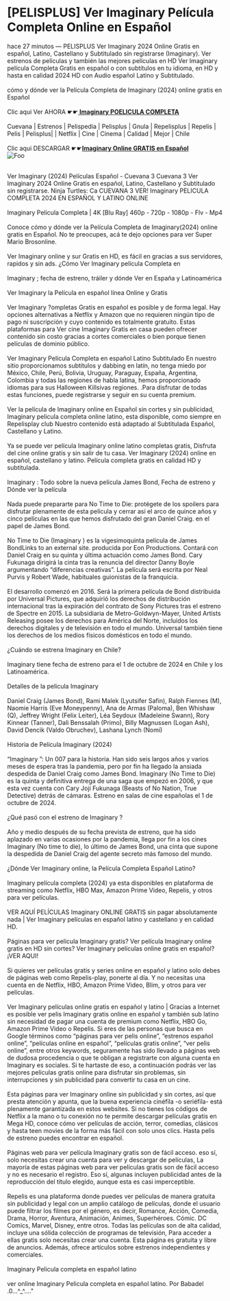 <h1>[PELISPLUS] Ver Imaginary Película Completa Online en Español</h1>


<div class="list-description"><p>hace 27 minutos — PELISPLUS Ver Imaginary 2024 Online Gratis en español, Latino, Castellano y Subtitulado sin registrarse (Imaginary). Ver estrenos de películas y también las mejores películas en HD Ver Imaginary película Completa Gratis en español o con subtítulos en tu idioma, en HD y hasta en calidad 2024 HD con Audio español Latino y Subtitulado.<br><br>cómo y dónde ver la Película Completa de Imaginary (2024) online gratis en Español<br><br>Clic aqui Ver AHORA ☛☛<b><u><a href="https://bit.ly/3TqbA8a"> Imaginary POELICULA COMPLETA</a></u></b><br><br>Cuevana | Estrenos | Pelispedia | Pelisplus | Gnula | Repelisplus | Repelis | Pelis | Pelisplus| | Netflix | Cine | Cinema | Calidad | Mejor | Chile<br><br>Clic aqui DESCARGAR ☛☛<b><u><a href="https://bit.ly/3TqbA8a">Imaginary Online GRATIS en Español</a></u></b><br>
<img src="https://camo.githubusercontent.com/917e6ed5c302499242165dcc02bdbce85c075fd21b35918eb9c0b771855261b8/68747470733a2f2f7374617469632e7769787374617469632e636f6d2f6d656469612f6232343966395f61646163386637306662336634356238383639313639366337376465313866337e6d76322e676966" alt="Foo" style="max-width: 100%;">




<br>Ver Imaginary (2024) Películas Español - Cuevana 3 Cuevana 3 Ver Imaginary 2024 Online Gratis en español, Latino, Castellano y Subtitulado sin registrarse. Ninja Turtles: Ca CUEVANA 3 VER! Imaginary PELICULA COMPLETA 2024 EN ESPAÑOL Y LATINO ONLINE<br><br>Imaginary Pelicula Completa | 4K [Blu Ray] 460p - 720p - 1080p - Flv - Mp4<br><br>Conoce cómo y dónde ver la Película Completa de Imaginary(2024) online gratis en Español. No te preocupes, acá te dejo opciones para ver Super Mario Brosonline.<br><br>Ver Imaginary online y sur Gratis en HD, es fácil en gracias a sus servidores, rapidos y sin ads. ¿Cómo Ver Imaginary película Completa en<br><br>Imaginary ; fecha de estreno, tráiler y dónde Ver en España y Latinoamérica<br><br>Ver Imaginary la Película en español línea Online y Gratis<br><br>Ver Imaginary ?ompletas Gratis en español es posible y de forma legal. Hay opciones alternativas a Netflix y Amazon que no requieren ningún tipo de pago ni suscripción y cuyo contenido es totalmente gratuito. Estas plataformas para Ver cine Imaginary Gratis en casa pueden ofrecer contenido sin costo gracias a cortes comerciales o bien porque tienen películas de dominio público.<br><br>Ver Imaginary Película Completa en español Latino Subtitulado En nuestro sitio proporcionamos subtítulos y dabbing en latín, no tenga miedo por México, Chile, Perú, Bolivia, Uruguay, Paraguay, España, Argentina, Colombia y todas las regiones de habla latina, hemos proporcionado idiomas para sus Halloween Killsivas regiones. .Para disfrutar de todas estas funciones, puede registrarse y seguir en su cuenta premium.<br><br>Ver la película de Imaginary online en Español sin cortes y sin publicidad, Imaginary pelicula completa online latino, esta disponible, como siempre en Repelisplay club Nuestro contenido está adaptado al Subtitulada Español, Castellano y Latino.<br><br>Ya se puede ver película Imaginary online latino completas gratis, Disfruta del cine online gratis y sin salir de tu casa. Ver Imaginary (2024) online en español, castellano y latino. Película completa gratis en calidad HD y subtitulada.<br><br>Imaginary : Todo sobre la nueva película James Bond, Fecha de estreno y Dónde ver la película<br><br>Nada puede prepararte para No Time to Die: protégete de los spoilers para disfrutar plenamente de esta película y cerrar así el arco de quince años y cinco películas en las que hemos disfrutado del gran Daniel Craig. en el papel de James Bond.<br><br>No Time to Die (Imaginary ) es la vigesimoquinta película de James BondLinks to an external site. producida por Eon Productions. Contará con Daniel Craig en su quinta y última actuación como James Bond. Cary Fukunaga dirigirá la cinta tras la renuncia del director Danny Boyle argumentando “diferencias creativas”. La película será escrita por Neal Purvis y Robert Wade, habituales guionistas de la franquicia.<br><br>El desarrollo comenzó en 2016. Será la primera película de Bond distribuida por Universal Pictures, que adquirió los derechos de distribución internacional tras la expiración del contrato de Sony Pictures tras el estreno de Spectre en 2015. La subsidiaria de Metro-Goldwyn-Mayer, United Artists Releasing posee los derechos para América del Norte, incluidos los derechos digitales y de televisión en todo el mundo. Universal también tiene los derechos de los medios físicos domésticos en todo el mundo.<br><br>¿Cuándo se estrena Imaginary en Chile?<br><br>Imaginary tiene fecha de estreno para el 1 de octubre de 2024 en Chile y los Latinoamérica.<br><br>Detalles de la pelicula Imaginary<br><br>Daniel Craig (James Bond), Rami Malek (Lyutsifer Safin), Ralph Fiennes (M), Naomie Harris (Eve Moneypenny), Ana de Armas (Paloma), Ben Whishaw (Q), Jeffrey Wright (Felix Leiter), Léa Seydoux (Madeleine Swann), Rory Kinnear (Tanner), Dali Benssalah (Primo), Billy Magnussen (Logan Ash), David Dencik (Valdo Obruchev), Lashana Lynch (Nomi)<br><br>Historia de Película Imaginary (2024)<br><br>“Imaginary ”: Un 007 para la historia. Han sido seis largos años y varios meses de espera tras la pandemia, pero por fin ha llegado la ansiada despedida de Daniel Craig como James Bond. Imaginary (No Time to Die) es la quinta y definitiva entrega de una saga que empezó en 2006, y que esta vez cuenta con Cary Joji Fukunaga (Beasts of No Nation, True Detective) detrás de cámaras. Estreno en salas de cine españolas el 1 de octubre de 2024.<br><br>¿Qué pasó con el estreno de Imaginary ?<br><br>Año y medio después de su fecha prevista de estreno, que ha sido aplazado en varias ocasiones por la pandemia, llega por fin a los cines Imaginary (No time to die), lo último de James Bond, una cinta que supone la despedida de Daniel Craig del agente secreto más famoso del mundo.<br><br>¿Dónde Ver Imaginary online, la Película Completa Español Latino?<br><br>Imaginary película completa (2024) ya esta disponibles en plataforma de streaming como Netflix, HBO Max, Amazon Prime Video, Repelis, y otros para ver películas.<br><br>VER AQUÍ PELÍCULAS Imaginary ONLINE GRATIS sin pagar absolutamente nada | Ver Imaginary películas en español latino y castellano y en calidad HD.<br><br>Páginas para ver pelicula Imaginary gratis? Ver película Imaginary online gratis en HD sin cortes? Ver Imaginary películas online gratis en español? ¡VER AQUI!<br><br>Si quieres ver películas gratis y series online en español y latino solo debes de páginas web como Repelis-play, ponerte al día. Y no necesitas una cuenta en de Netflix, HBO, Amazon Prime Video, Blim, y otros para ver películas.<br><br>Ver Imaginary películas online gratis en español y latino | Gracias a Internet es posible ver pelis Imaginary gratis online en español y también sub latino sin necesidad de pagar una cuenta de premium como Netflix, HBO Go, Amazon Prime Video o Repelis. Si eres de las personas que busca en Google términos como “páginas para ver pelis online”, “estrenos español online”, “películas online en español”, “películas gratis online”, “ver pelis online”, entre otros keywords, seguramente has sido llevado a páginas web de dudosa procedencia o que te obligan a registrarte con alguna cuenta en Imaginary es sociales. Si te hartaste de eso, a continuación podrás ver las mejores películas gratis online para disfrutar sin problemas, sin interrupciones y sin publicidad para convertir tu casa en un cine.<br><br>Esta páginas para ver Imaginary online sin publicidad y sin cortes, así que presta atención y apunta, que la buena experiencia cinéfila -o seriéfila- está plenamente garantizada en estos websites. Si no tienes los códigos de Netflix a la mano o tu conexión no te permite descargar películas gratis en Mega HD, conoce cómo ver películas de acción, terror, comedias, clásicos y hasta teen movies de la forma más fácil con solo unos clics. Hasta pelis de estreno puedes encontrar en español.<br><br>Páginas web para ver película Imaginary gratis son de fácil acceso. eso sí, solo necesitas crear una cuenta para ver y descargar de películas, La mayoría de estas páginas web para ver películas gratis son de fácil acceso y no es necesario el registro. Eso sí, algunas incluyen publicidad antes de la reproducción del título elegido, aunque esta es casi imperceptible.<br><br>Repelis es una plataforma donde puedes ver películas de manera gratuita sin publicidad y legal con un amplio catálogo de películas, donde el usuario puede filtrar los filmes por el género, es decir, Romance, Acción, Comedia, Drama, Horror, Aventura, Animación, Animes, Superhéroes. Cómic. DC Comics, Marvel, Disney, entre otros. Todas las películas son de alta calidad, incluye una sólida colección de programas de televisión, Para acceder a ellas gratis solo necesitas crear una cuenta. Esta página es gratuita y libre de anuncios. Además, ofrece artículos sobre estrenos independientes y comerciales.<br><br>Imaginary Pelicula completa en español latino<br><br>ver online Imaginary Pelicula completa en español latino. Por Babadel .0...^_^...."</p></div>


